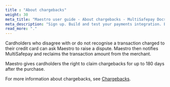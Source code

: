 ```yaml
---
title : "About chargebacks"
weight: 30
meta_title: "Maestro user guide - About chargebacks - MultiSafepay Docs"
meta_description: "Sign up. Build and test your payments integration. Explore our products and services. Use our API Reference, SDKs, and wrappers. Get support."
read_more: "."
---
```


Cardholders who disagree with or do not recognise a transaction charged to their credit card can ask Maestro to raise a dispute. Maestro then notifies MultiSafepay and reclaims the transaction amount from the merchant.

Maestro gives cardholders the right to claim chargebacks for up to 180 days after the purchase.

For more information about chargebacks, see [Chargebacks](/faq/chargebacks).